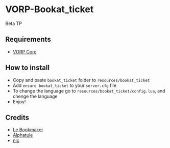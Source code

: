 # VORP-Bookat_ticket
Beta TP 

## Requirements
- [VORP Core](https://github.com/VORPCORE/VORP-Core/releases)

## How to install
* Copy and paste ```bookat_ticket``` folder to ```resources/bookat_ticket```
* Add ```ensure bookat_ticket``` to your ```server.cfg``` file
* To change the language go to ```resources/bookat_ticket/config.lua```, and chenge the language 
* Enjoy!

## Credits
* [Le Bookmaker](https://github.com/LeBookmaker)
* [Alphatule](https://github.com/alphatule)
* [nic](https://github.com/nicholejan08)


